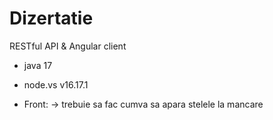 # Dizertatie
RESTful API &amp; Angular client

- java 17 
- node.vs v16.17.1

- Front:
-> trebuie sa fac cumva sa apara stelele la mancare